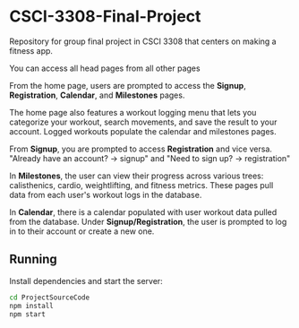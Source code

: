 # CSCI-3308-Final-Project
Repository for group final project in CSCI 3308 that centers on making a fitness app.

You can access all head pages from all other pages

From the home page, users are prompted to access the **Signup**, **Registration**, **Calendar**, and **Milestones** pages.

The home page also features a workout logging menu that lets you categorize your workout, search movements, and save the result to your account. Logged workouts populate the calendar and milestones pages.

From **Signup**, you are prompted to access **Registration** and vice versa. "Already have an account? -> signup" and "Need to sign up? -> registration"

In **Milestones**, the user can view their progress across various trees: calisthenics, cardio, weightlifting, and fitness metrics. These pages pull data from each user's workout logs in the database.

In **Calendar**, there is a calendar populated with user workout data pulled from the database.
Under **Signup/Registration**, the user is prompted to log in to their account or create a new one.

## Running
Install dependencies and start the server:
```bash
cd ProjectSourceCode
npm install
npm start
```
